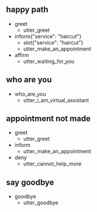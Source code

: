 ## happy path
* greet
  - utter_greet
* inform{"service": "haircut"}
  - slot{"service": "haircut"}
  - utter_make_an_appointment
* affirm
  - utter_waiting_for_you

## who are you
* who_are_you
  - utter_i_am_virtual_assistant

## appointment not made
* greet
  - utter_greet
* inform
  - utter_make_an_appointment
* deny
  - utter_cannot_help_more

## say goodbye
* goodbye
  - utter_goodbye

